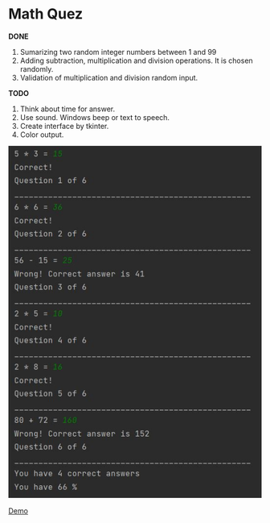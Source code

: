 # Math Quez
**DONE**
1. Sumarizing two random integer numbers between 1 and 99
2. Adding subtraction, multiplication and division operations. It is chosen randomly.
3. Validation of multiplication and division random input.

**TODO**
1. Think about time for answer.
2. Use sound. Windows beep or text to speech.
3. Create interface by tkinter.
4. Color output.

![Math Quez](math_quiz.JPG "Math Quez")

[Demo](https://replit.com/@IvoPetkov/mathquiz#main.py)

